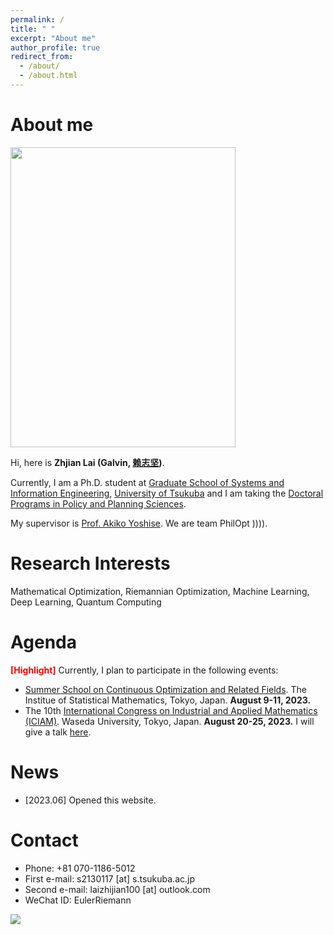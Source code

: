 ```yaml
---
permalink: /
title: " "
excerpt: "About me"
author_profile: true
redirect_from: 
  - /about/
  - /about.html
---
```


About me
========

<img src="https://galvinlai.github.io/images/seatle.jpg" class="floatpic" width="360" height="480">

Hi, here is **Zhjian Lai (Galvin, [赖志坚](https://galvinlai.github.io/files/LatexCV/Curriculum_Vitae_Lai/Curriculum_Vitae_Lai.pdf))**. 

Currently, I am a Ph.D. student at [Graduate School of Systems and Information Engineering](https://www.sie.tsukuba.ac.jp/eng/), [University of Tsukuba](https://www.tsukuba.ac.jp/en/) and I am taking the [Doctoral Programs in Policy and Planning Sciences](https://www.sk.tsukuba.ac.jp/PPS/en/). 

My supervisor is [Prof. Akiko Yoshise](https://infoshako.sk.tsukuba.ac.jp/~yoshise/). We are team PhilOpt )))).

Research Interests
========
Mathematical Optimization, Riemannian Optimization, Machine Learning, Deep Learning, Quantum Computing

Agenda
========
**<font color='red'>[Highlight]</font>** Currently, I plan to participate in the following events:
 - [Summer School on Continuous Optimization and Related Fields](https://www.ism.ac.jp/~mirai/sscoke/2023/). The Institue of Statistical Mathematics, Tokyo, Japan. **August 9-11, 2023.**
 - The 10th [International Congress on Industrial and Applied Mathematics (ICIAM)](https://iciam2023.org/). Waseda University, Tokyo, Japan.
**August 20-25, 2023.** I will give a talk [here](https://iciam2023.org/registered_data?id=01064).


News
========
- [2023.06] Opened this website.

Contact
========
 - Phone: +81 070-1186-5012
 - First e-mail: s2130117 [at] s.tsukuba.ac.jp
 - Second e-mail: laizhijian100 [at] outlook.com
 - WeChat ID: EulerRiemann

<a href="https://clustrmaps.com/site/1bv2n"  title="Visit tracker"><img src="//www.clustrmaps.com/map_v2.png?d=J6_1YGeLg-J7t5ToGOrm1lj_HeE4j7CR-SSuDJOBqso&cl=ffffff" /></a>
